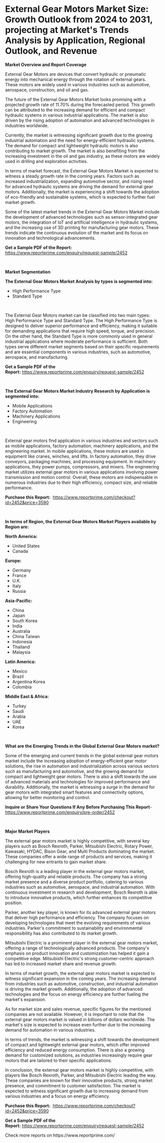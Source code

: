 <p><h1>External Gear Motors Market Size: Growth Outlook from 2024 to 2031, projecting at Market's Trends Analysis by Application, Regional Outlook, and Revenue</h1></p><p><strong>Market Overview and Report Coverage</strong></p>
<p><p>External Gear Motors are devices that convert hydraulic or pneumatic energy into mechanical energy through the rotation of external gears. These motors are widely used in various industries such as automotive, aerospace, construction, and oil and gas.</p><p>The future of the External Gear Motors Market looks promising with a projected growth rate of 11.70% during the forecasted period. This growth can be attributed to the increasing demand for efficient and compact hydraulic systems in various industrial applications. The market is also driven by the rising adoption of automation and advanced technologies in industries worldwide.</p><p>Currently, the market is witnessing significant growth due to the growing industrial automation and the need for energy-efficient hydraulic systems. The demand for compact and lightweight hydraulic motors is also contributing to market growth. The market is also benefiting from the increasing investment in the oil and gas industry, as these motors are widely used in drilling and exploration activities.</p><p>In terms of market forecast, the External Gear Motors Market is expected to witness a steady growth rate in the coming years. Factors such as increased industrialization, expanding automotive sector, and rising need for advanced hydraulic systems are driving the demand for external gear motors. Additionally, the market is experiencing a shift towards the adoption of eco-friendly and sustainable systems, which is expected to further fuel market growth.</p><p>Some of the latest market trends in the External Gear Motors Market include the development of advanced technologies such as sensor-integrated gear motors, the integration of IoT and artificial intelligence in hydraulic systems, and the increasing use of 3D printing for manufacturing gear motors. These trends indicate the continuous evolution of the market and its focus on innovation and technological advancements.</p></p>
<p><strong>Get a Sample PDF of the Report:</strong> <a href="https://www.reportprime.com/enquiry/request-sample/2452">https://www.reportprime.com/enquiry/request-sample/2452</a></p>
<p>&nbsp;</p>
<p><strong>Market Segmentation</strong></p>
<p><strong>The External Gear Motors Market Analysis by types is segmented into:</strong></p>
<p><ul><li>High Performance Type</li><li>Standard Type</li></ul></p>
<p>&nbsp;</p>
<p><p>The External Gear Motors market can be classified into two main types: High Performance Type and Standard Type. The High Performance Type is designed to deliver superior performance and efficiency, making it suitable for demanding applications that require high speed, torque, and precision. On the other hand, the Standard Type is more commonly used in general industrial applications where moderate performance is sufficient. Both types serve different market segments based on their specific requirements and are essential components in various industries, such as automotive, aerospace, and manufacturing.</p></p>
<p><strong>Get a Sample PDF of the Report:</strong>&nbsp;<a href="https://www.reportprime.com/enquiry/request-sample/2452">https://www.reportprime.com/enquiry/request-sample/2452</a></p>
<p>&nbsp;</p>
<p><strong>The External Gear Motors Market Industry Research by Application is segmented into:</strong></p>
<p><ul><li>Mobile Applications</li><li>Factory Automation</li><li>Machinery Applications</li><li>Engineering</li></ul></p>
<p>&nbsp;</p>
<p><p>External gear motors find application in various industries and sectors such as mobile applications, factory automation, machinery applications, and the engineering market. In mobile applications, these motors are used in equipment like cranes, winches, and lifts. In factory automation, they drive conveyors, packaging machines, and processing equipment. In machinery applications, they power pumps, compressors, and mixers. The engineering market utilizes external gear motors in various applications involving power transmission and motion control. Overall, these motors are indispensable in numerous industries due to their high efficiency, compact size, and reliable performance.</p></p>
<p><strong>Purchase this Report:</strong>&nbsp; <a href="https://www.reportprime.com/checkout?id=2452&price=3590">https://www.reportprime.com/checkout?id=2452&price=3590</a></p>
<p>&nbsp;</p>
<p><strong>In terms of Region, the External Gear Motors Market Players available by Region are:</strong></p>
<p>
    <p> <strong> North America: </strong>
        <ul>
            <li>United States</li>
            <li>Canada</li>
        </ul>
        </p> 
    <p> <strong> Europe: </strong>
        <ul>
            <li>Germany</li>
            <li>France</li>
            <li>U.K.</li>
            <li>Italy</li>
            <li>Russia</li>
        </ul>
        </p> 
    <p> <strong> Asia-Pacific: </strong>
        <ul>
            <li>China</li>
            <li>Japan</li>
            <li>South Korea</li>
            <li>India</li>
            <li>Australia</li>
            <li>China Taiwan</li>
            <li>Indonesia</li>
            <li>Thailand</li>
            <li>Malaysia</li>
        </ul>
        </p> 
    <p> <strong> Latin America: </strong>
        <ul>
            <li>Mexico</li>
            <li>Brazil</li>
            <li>Argentina Korea</li>
            <li>Colombia</li>
        </ul>
        </p> 
    <p> <strong> Middle East & Africa: </strong>
        <ul>
            <li>Turkey</li>
            <li>Saudi</li>
            <li>Arabia</li>
            <li>UAE</li>
            <li>Korea</li>
        </ul>
    </p>
    </p>
<p>&nbsp;</p>
<p><strong>What are the Emerging Trends in the Global External Gear Motors market?</strong></p>
<p><p>Some of the emerging and current trends in the global external gear motors market include the increasing adoption of energy-efficient gear motor solutions, the rise in automation and industrialization across various sectors such as manufacturing and automotive, and the growing demand for compact and lightweight gear motors. There is also a shift towards the use of advanced materials and technologies for improved performance and durability. Additionally, the market is witnessing a surge in the demand for gear motors with integrated smart features and connectivity options, allowing for better monitoring and control.</p></p>
<p><strong>Inquire or Share Your Questions If Any Before Purchasing This Report</strong>- <a href="https://www.reportprime.com/enquiry/pre-order/2452">https://www.reportprime.com/enquiry/pre-order/2452</a></p>
<p>&nbsp;</p>
<p><strong>Major Market Players</strong></p>
<p><p>The external gear motors market is highly competitive, with several key players such as Bosch Rexroth, Parker, Mitsubishi Electric, Rotary Power, Kawasaki, HYDAC, Bison Gear, and Multi Products dominating the market. These companies offer a wide range of products and services, making it challenging for new entrants to gain market share.</p><p>Bosch Rexroth is a leading player in the external gear motors market, offering high-quality and reliable products. The company has a strong market presence and a diverse product portfolio, catering to various industries such as automotive, aerospace, and industrial automation. With continuous investment in research and development, Bosch Rexroth is able to introduce innovative products, which further enhances its competitive position.</p><p>Parker, another key player, is known for its advanced external gear motors that deliver high performance and efficiency. The company focuses on developing technologies that meet the evolving requirements of various industries. Parker's commitment to sustainability and environmental responsibility has also contributed to its market growth.</p><p>Mitsubishi Electric is a prominent player in the external gear motors market, offering a range of technologically advanced products. The company's emphasis on product innovation and customization has helped it gain a competitive edge. Mitsubishi Electric's strong customer-centric approach has led to increased market share and revenue growth.</p><p>In terms of market growth, the external gear motors market is expected to witness significant expansion in the coming years. The increasing demand from industries such as automotive, construction, and industrial automation is driving the market growth. Additionally, the adoption of advanced technologies and the focus on energy efficiency are further fueling the market's expansion.</p><p>As for market size and sales revenue, specific figures for the mentioned companies are not available. However, it is important to note that the external gear motors market is valued in billions of dollars worldwide. The market's size is expected to increase even further due to the increasing demand for automation in various industries.</p><p>In terms of trends, the market is witnessing a shift towards the development of compact and lightweight external gear motors, which offer improved efficiency and reduced energy consumption. There is also a growing demand for customized solutions, as industries increasingly require gear motors that are tailored to their specific applications.</p><p>In conclusion, the external gear motors market is highly competitive, with players like Bosch Rexroth, Parker, and Mitsubishi Electric leading the way. These companies are known for their innovative products, strong market presence, and commitment to customer satisfaction. The market is expected to witness significant growth due to increasing demand from various industries and a focus on energy efficiency.</p></p>
<p><strong>Purchase this Report:</strong>&nbsp;&nbsp;<a href="https://www.reportprime.com/checkout?id=2452&price=3590">https://www.reportprime.com/checkout?id=2452&price=3590</a></p>
<p></p>
<p><strong>Get a Sample PDF of the Report:</strong>&nbsp;<a href="https://www.reportprime.com/enquiry/request-sample/2452">https://www.reportprime.com/enquiry/request-sample/2452</a></p>
<p>Check more reports on https://www.reportprime.com/</p>